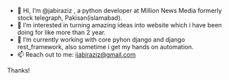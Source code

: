 - 👋 Hi, I’m @jabiraziz , a python developer at Million News Media formerly stock telegraph, Pakisan(islamabad).
- 👀 I’m interested in turning amazing ideas into website which i have been doing for like more than 2 year.
- 🌱 I’m currently working with core pyhon django and django rest_framework, also sometime i get my hands on automation.
- 📫 Reach out to me: ijabiraziz@gmail.com

Thanks!
